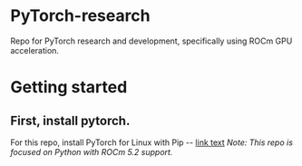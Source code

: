 # PyTorch-research
Repo for PyTorch research and development, specifically using ROCm GPU acceleration.

# Getting started
## First, install pytorch. 
For this repo, install PyTorch for Linux with Pip -- [link text](https://pytorch.org/)
*Note: This repo is focused on Python with ROCm 5.2 support.*
